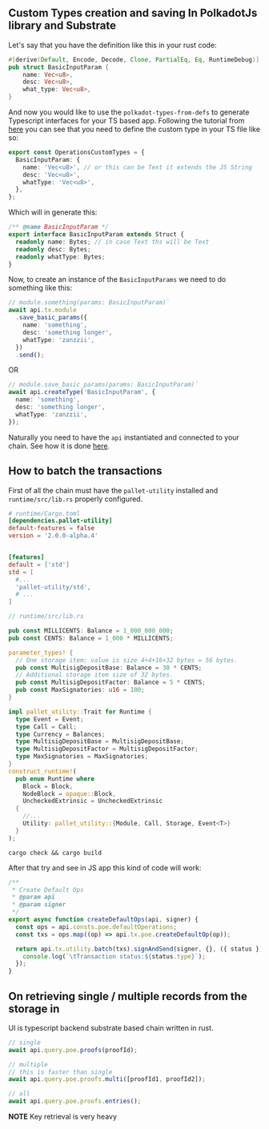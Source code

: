 ## Custom Types creation and saving In PolkadotJs library and Substrate

Let's say that you have the definition like this in your rust code:

```rust
#[derive(Default, Encode, Decode, Clone, PartialEq, Eq, RuntimeDebug)]
pub struct BasicInputParam {
    name: Vec<u8>,
    desc: Vec<u8>,
    what_type: Vec<u8>,
}
```

And now you would like to use the `polkadot-types-from-defs` to generate Typescript interfaces for your TS based app. Following the tutorial from [here](https://polkadot.js.org/api/examples/promise/90_typegen/) you can see that you need to define the custom type in your TS file like so:

```ts
export const OperationsCustomTypes = {
  BasicInputParam: {
    name: 'Vec<u8>', // or this can be Text it extends the JS String
    desc: 'Vec<u8>',
    whatType: 'Vec<u8>',
  },
};
```

Which will in generate this:

```ts
/** @name BasicInputParam */
export interface BasicInputParam extends Struct {
  readonly name: Bytes; // in case Text ths will be Text
  readonly desc: Bytes;
  readonly whatType: Bytes;
}
```

Now, to create an instance of the `BasicInputParams` we need to do something like this:

```ts
// module.something(params: BasicInputParam)`
await api.tx.module
  .save_basic_params({
    name: 'something',
    desc: 'something longer',
    whatType: 'zanzzii',
  })
  .send();
```

OR

```ts
// module.save_basic_params(params: BasicInputParam)`
await api.createType('BasicInputParam', {
  name: 'something',
  desc: 'something longer',
  whatType: 'zanzzii',
});
```

Naturally you need to have the `api` instantiated and connected to your chain. See how it is done [here](https://polkadot.js.org/api/start/create.html).

## How to batch the transactions

First of all the chain must have the `pallet-utility` installed and `runtime/src/lib.rs` properly configured.

```toml
# runtime/Cargo.toml
[dependencies.pallet-utility]
default-features = false
version = '2.0.0-alpha.4'


[features]
default = ['std']
std = [
  #...
  'pallet-utility/std',
  # ...
]

```

```rust
// runtime/src/lib.rs

pub const MILLICENTS: Balance = 1_000_000_000;
pub const CENTS: Balance = 1_000 * MILLICENTS;

parameter_types! {
  // One storage item; value is size 4+4+16+32 bytes = 56 bytes.
  pub const MultisigDepositBase: Balance = 30 * CENTS;
  // Additional storage item size of 32 bytes.
  pub const MultisigDepositFactor: Balance = 5 * CENTS;
  pub const MaxSignatories: u16 = 100;
}

impl pallet_utility::Trait for Runtime {
  type Event = Event;
  type Call = Call;
  type Currency = Balances;
  type MultisigDepositBase = MultisigDepositBase;
  type MultisigDepositFactor = MultisigDepositFactor;
  type MaxSignatories = MaxSignatories;
}
construct_runtime!(
  pub enum Runtime where
    Block = Block,
    NodeBlock = opaque::Block,
    UncheckedExtrinsic = UncheckedExtrinsic
  {
    //...
    Utility: pallet_utility::{Module, Call, Storage, Event<T>}
  }
);

```

`cargo check && cargo build`

After that try and see in JS app this kind of code will work:

```js
/**
 * Create Default Ops
 * @param api
 * @param signer
 */
export async function createDefaultOps(api, signer) {
  const ops = api.consts.poe.defaultOperations;
  const txs = ops.map((op) => api.tx.poe.createDefaultOp(op));

  return api.tx.utility.batch(txs).signAndSend(signer, {}, ({ status }) => {
    console.log(`\tTransaction status:${status.type}`);
  });
}
```

## On retrieving single / multiple records from the storage in

UI is typescript backend substrate based chain written in rust.

```ts
// single
await api.query.poe.proofs(proofId);

// multiple
// this is faster than single
await api.query.poe.proofs.multi([proofId1, proofId2]);

// all
await api.query.poe.proofs.entries();
```

**NOTE** Key retrieval is very heavy

